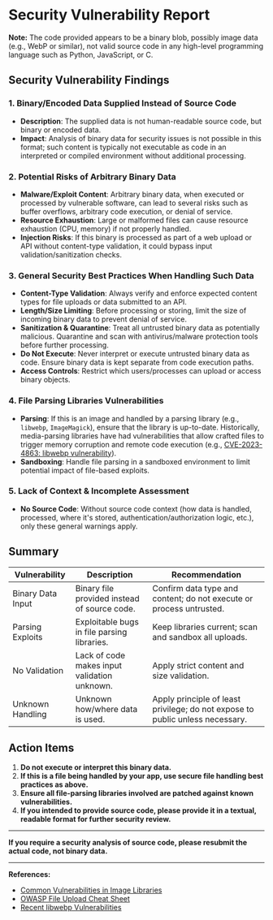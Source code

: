 # Security Vulnerability Report

**Note:** The code provided appears to be a binary blob, possibly image data (e.g., WebP or similar), not valid source code in any high-level programming language such as Python, JavaScript, or C.

## Security Vulnerability Findings

### 1. **Binary/Encoded Data Supplied Instead of Source Code**

- **Description**: The supplied data is not human-readable source code, but binary or encoded data.
- **Impact**: Analysis of binary data for security issues is not possible in this format; such content is typically not executable as code in an interpreted or compiled environment without additional processing.

### 2. **Potential Risks of Arbitrary Binary Data**

- **Malware/Exploit Content**: Arbitrary binary data, when executed or processed by vulnerable software, can lead to several risks such as buffer overflows, arbitrary code execution, or denial of service.
- **Resource Exhaustion**: Large or malformed files can cause resource exhaustion (CPU, memory) if not properly handled.
- **Injection Risks**: If this binary is processed as part of a web upload or API without content-type validation, it could bypass input validation/sanitization checks.

### 3. **General Security Best Practices When Handling Such Data**

- **Content-Type Validation**: Always verify and enforce expected content types for file uploads or data submitted to an API.
- **Length/Size Limiting**: Before processing or storing, limit the size of incoming binary data to prevent denial of service.
- **Sanitization & Quarantine**: Treat all untrusted binary data as potentially malicious. Quarantine and scan with antivirus/malware protection tools before further processing.
- **Do Not Execute**: Never interpret or execute untrusted binary data as code. Ensure binary data is kept separate from code execution paths.
- **Access Controls**: Restrict which users/processes can upload or access binary objects.

### 4. **File Parsing Libraries Vulnerabilities**

- **Parsing**: If this is an image and handled by a parsing library (e.g., `libwebp`, `ImageMagick`), ensure that the library is up-to-date. Historically, media-parsing libraries have had vulnerabilities that allow crafted files to trigger memory corruption and remote code execution (e.g., [CVE-2023-4863: libwebp vulnerability](https://nvd.nist.gov/vuln/detail/CVE-2023-4863)).
- **Sandboxing**: Handle file parsing in a sandboxed environment to limit potential impact of file-based exploits.

### 5. **Lack of Context & Incomplete Assessment**

- **No Source Code**: Without source code context (how data is handled, processed, where it's stored, authentication/authorization logic, etc.), only these general warnings apply.

## Summary

| Vulnerability       | Description                                                     | Recommendation                              |
|---------------------|-----------------------------------------------------------------|----------------------------------------------|
| Binary Data Input   | Binary file provided instead of source code.                    | Confirm data type and content; do not execute or process untrusted. |
| Parsing Exploits    | Exploitable bugs in file parsing libraries.                     | Keep libraries current; scan and sandbox all uploads.  |
| No Validation       | Lack of code makes input validation unknown.                    | Apply strict content and size validation.    |
| Unknown Handling    | Unknown how/where data is used.                                 | Apply principle of least privilege; do not expose to public unless necessary. |

## Action Items

1. **Do not execute or interpret this binary data.**
2. **If this is a file being handled by your app, use secure file handling best practices as above.**
3. **Ensure all file-parsing libraries involved are patched against known vulnerabilities.**
4. **If you intended to provide source code, please provide it in a textual, readable format for further security review.**

---

**If you require a security analysis of source code, please resubmit the actual code, not binary data.**

---

**References:**
- [Common Vulnerabilities in Image Libraries](https://cwe.mitre.org/data/definitions/787.html)
- [OWASP File Upload Cheat Sheet](https://cheatsheetseries.owasp.org/cheatsheets/File_Upload_Cheat_Sheet.html)
- [Recent libwebp Vulnerabilities](https://nvd.nist.gov/vuln/detail/CVE-2023-4863)